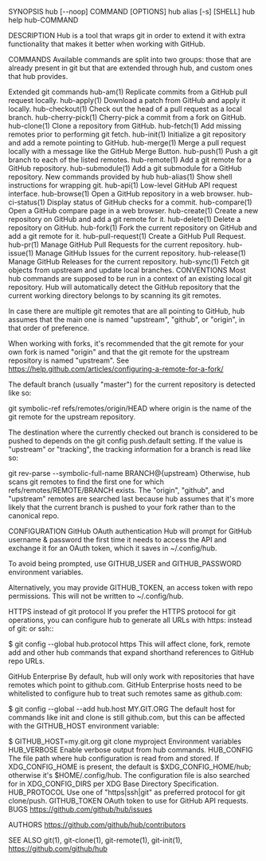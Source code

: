 SYNOPSIS
hub [--noop] COMMAND [OPTIONS]
hub alias [-s] [SHELL]
hub help hub-COMMAND

DESCRIPTION
Hub is a tool that wraps git in order to extend it with extra functionality that makes it better when working with GitHub.

COMMANDS
Available commands are split into two groups: those that are already present in git but that are extended through hub, and custom ones that hub provides.

Extended git commands
hub-am(1)
Replicate commits from a GitHub pull request locally.
hub-apply(1)
Download a patch from GitHub and apply it locally.
hub-checkout(1)
Check out the head of a pull request as a local branch.
hub-cherry-pick(1)
Cherry-pick a commit from a fork on GitHub.
hub-clone(1)
Clone a repository from GitHub.
hub-fetch(1)
Add missing remotes prior to performing git fetch.
hub-init(1)
Initialize a git repository and add a remote pointing to GitHub.
hub-merge(1)
Merge a pull request locally with a message like the GitHub Merge Button.
hub-push(1)
Push a git branch to each of the listed remotes.
hub-remote(1)
Add a git remote for a GitHub repository.
hub-submodule(1)
Add a git submodule for a GitHub repository.
New commands provided by hub
hub-alias(1)
Show shell instructions for wrapping git.
hub-api(1)
Low-level GitHub API request interface.
hub-browse(1)
Open a GitHub repository in a web browser.
hub-ci-status(1)
Display status of GitHub checks for a commit.
hub-compare(1)
Open a GitHub compare page in a web browser.
hub-create(1)
Create a new repository on GitHub and add a git remote for it.
hub-delete(1)
Delete a repository on GitHub.
hub-fork(1)
Fork the current repository on GitHub and add a git remote for it.
hub-pull-request(1)
Create a GitHub Pull Request.
hub-pr(1)
Manage GitHub Pull Requests for the current repository.
hub-issue(1)
Manage GitHub Issues for the current repository.
hub-release(1)
Manage GitHub Releases for the current repository.
hub-sync(1)
Fetch git objects from upstream and update local branches.
CONVENTIONS
Most hub commands are supposed to be run in a context of an existing local git repository. Hub will automatically detect the GitHub repository that the current working directory belongs to by scanning its git remotes.

In case there are multiple git remotes that are all pointing to GitHub, hub assumes that the main one is named "upstream", "github", or "origin", in that order of preference.

When working with forks, it's recommended that the git remote for your own fork is named "origin" and that the git remote for the upstream repository is named "upstream". See https://help.github.com/articles/configuring-a-remote-for-a-fork/

The default branch (usually "master") for the current repository is detected like so:

git symbolic-ref refs/remotes/origin/HEAD
where origin is the name of the git remote for the upstream repository.

The destination where the currently checked out branch is considered to be pushed to depends on the git config push.default setting. If the value is "upstream" or "tracking", the tracking information for a branch is read like so:

git rev-parse --symbolic-full-name BRANCH@{upstream}
Otherwise, hub scans git remotes to find the first one for which refs/remotes/REMOTE/BRANCH exists. The "origin", "github", and "upstream" remotes are searched last because hub assumes that it's more likely that the current branch is pushed to your fork rather than to the canonical repo.

CONFIGURATION
GitHub OAuth authentication
Hub will prompt for GitHub username & password the first time it needs to access the API and exchange it for an OAuth token, which it saves in ~/.config/hub.

To avoid being prompted, use GITHUB_USER and GITHUB_PASSWORD environment variables.

Alternatively, you may provide GITHUB_TOKEN, an access token with repo permissions. This will not be written to ~/.config/hub.

HTTPS instead of git protocol
If you prefer the HTTPS protocol for git operations, you can configure hub to generate all URLs with https: instead of git: or ssh::

$ git config --global hub.protocol https
This will affect clone, fork, remote add and other hub commands that expand shorthand references to GitHub repo URLs.

GitHub Enterprise
By default, hub will only work with repositories that have remotes which point to github.com. GitHub Enterprise hosts need to be whitelisted to configure hub to treat such remotes same as github.com:

$ git config --global --add hub.host MY.GIT.ORG
The default host for commands like init and clone is still github.com, but this can be affected with the GITHUB_HOST environment variable:

$ GITHUB_HOST=my.git.org git clone myproject
Environment variables
HUB_VERBOSE
Enable verbose output from hub commands.
HUB_CONFIG
The file path where hub configuration is read from and stored. If XDG_CONFIG_HOME is present, the default is $XDG_CONFIG_HOME/hub; otherwise it's $HOME/.config/hub. The configuration file is also searched for in XDG_CONFIG_DIRS per XDG Base Directory Specification.
HUB_PROTOCOL
Use one of "https|ssh|git" as preferred protocol for git clone/push.
GITHUB_TOKEN
OAuth token to use for GitHub API requests.
BUGS
https://github.com/github/hub/issues

AUTHORS
https://github.com/github/hub/contributors

SEE ALSO
git(1), git-clone(1), git-remote(1), git-init(1), https://github.com/github/hub
